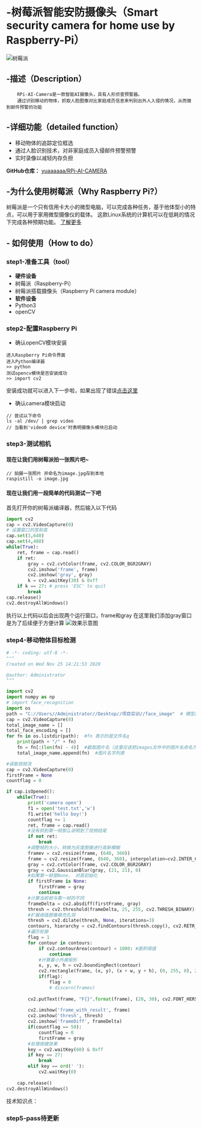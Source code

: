 # -树莓派智能安防摄像头（Smart security camera for home use by Raspberry-Pi）
![树莓派](README_files/2.jpg)
## -描述（Description）
		RPi-AI-Camera是一款智能AI摄像头，具有人形侦查预警器。
		通过识别移动的物体，抓取人脸图像对比家庭成员信息来判别出外人入侵的情况，从而做到邮件预警的功能
## -详细功能（detailed function）
 * 移动物体的追踪定位框选
 * 通过人脸识别技术，对非家庭成员入侵邮件预警预警
 * 实时录像以减轻内存负担
  
  **GitHub仓库：**  [yuaaaaaa/RPi-AI-CAMERA](https://github.com/yuaaaaaa/RPi-AI-CAMERA.git)
  
## -为什么使用树莓派（Why Raspberry Pi?）
树莓派是一个只有信用卡大小的微型电脑，可以完成各种任务，基于他体型小的特点，可以用于家用微型摄像仪的载体。
这款Linux系统的计算机可以在低耗的情况下完成各种预期功能。
[了解更多](https://baike.so.com/doc/6240059-6453436.html)
## - 如何使用（How to do）
### step1-准备工具（tool）
* **硬件设备**
 * 树莓派（Raspberry-Pi）
 * 树莓派搭载摄像头（Raspberry Pi camera module）
* **软件设备**
 * Python3
 * openCV

### step2-配置Raspberry Pi
* 确认openCV模块安装
```
进入Raspberry Pi命令界面
进入Python编译器 
>> python
测试opencv模块是否安装成功
>> import cv2
```
安装成功就可以进入下一步啦，如果出现了错误[点击这里](https://blog.csdn.net/kyokozan/article/details/79192646)
* 确认camera模块启动
```
// 尝试以下命令
ls -al /dev/ | grep video
// 当看到'video0 device'时表明摄像头模块已启动
```

### step3-测试相机
#### 现在让我们用树莓派拍一张照片吧~
```
// 拍摄一张照片 并命名为image.jpg存到本地
raspistill -o image.jpg
```
#### 现在让我们用一段简单的代码测试一下吧
首先打开你的树莓派编译器，然后输入以下代码
```py
import cv2
cap = cv2.VideoCapture(0)
# 设置窗口的宽和高
cap.set(3,640)
cap.set(4,480)
while(True):
    ret, frame = cap.read()
    if ret:
        gray = cv2.cvtColor(frame, cv2.COLOR_BGR2GRAY)
        cv2.imshow('frame', frame)
        cv2.imshow('gray', gray)
        k = cv2.waitKey(30) & 0xff
    if k == 27: # press 'ESC' to quit
        break
cap.release()
cv2.destroyAllWindows()
```
执行以上代码以后会出现两个运行窗口，frame和gray
在这里我们添加gray窗口是为了后续便于方便计算
![效果示意图](README_files/1.jpg)
### step4-移动物体目标检测
```python
# -*- coding: utf-8 -*-
"""
Created on Wed Nov 25 14:21:53 2020

@author: Administrator
"""

import cv2
import numpy as np
# import face_recognition
import os
path = "C://Users//Administrator//Desktop//项目实训//face_image"  # 模型数据图片目录
cap = cv2.VideoCapture(0)
total_image_name = []
total_face_encoding = []
for fn in os.listdir(path):  #fn 表示的是文件名q
    print(path + "/" + fn)
    fn = fn[:(len(fn) - 4)]  #截取图片名（这里应该把images文件中的图片名命名为为人物名）
    total_image_name.append(fn)  #图片名字列表

#读取视频流
cap = cv2.VideoCapture(0)
firstFrame = None
countflag = 0

if cap.isOpened():
    while(True):
        print('camera open')
        f1 = open('test.txt','w')
        f1.write('hello boy!')
        countflag += 1
        ret, frame = cap.read()
        #没有抓到第一帧那么说明到了视频结尾
        if not ret:
            break
        #调整帧的大小，转换为灰度图像进行高斯模糊
        framev = cv2.resize(frame, (640, 360))
        frame = cv2.resize(frame, (640, 360), interpolation=cv2.INTER_CUBIC)
        gray = cv2.cvtColor(frame, cv2.COLOR_BGR2GRAY)
        gray = cv2.GaussianBlur(gray, (21, 21), 0)
        #如果第一帧是None， 对其初始化
        if firstFrame is None:
            firstFrame = gray
            continue
        #计算当前帧与第一帧的不同
        frameDelta = cv2.absdiff(firstFrame, gray)
        thresh = cv2.threshold(frameDelta, 25, 255, cv2.THRESH_BINARY)[1]
        #扩展阀值图像填充孔洞
        thresh = cv2.dilate(thresh, None, iterations=3)
        contours, hierarchy = cv2.findContours(thresh.copy(), cv2.RETR_EXTERNAL, cv2.CHAIN_APPROX_SIMPLE)
        #遍历轮廓
        flag = 1
        for contour in contours:
            if cv2.contourArea(contour) < 1000: #面积阈值
                continue
            #计算最小外接矩形
            x, y, w, h = cv2.boundingRect(contour)
            cv2.rectangle(frame, (x, y), (x + w, y + h), (0, 255, 0), 2)
            if(flag):
                flag = 0
                # discern(framev)
            
        cv2.putText(frame, "F{}".format(frame), (20, 30), cv2.FONT_HERSHEY_SIMPLEX, 1, (0, 0, 255), 2)
        
        cv2.imshow('frame_with_result', frame)
        cv2.imshow('thresh', thresh)
        cv2.imshow('frameDiff', frameDelta)
        if(countflag == 50):
            countflag = 0
            firstFrame = gray
        #处理按键效果
        key = cv2.waitKey(60) & 0xff
        if key == 27:
            break
        elif key == ord(' '):
            cv2.waitKey(0)
        
    cap.release()
cv2.destroyAllWindows()
```
技术知识点：
### step5-pass待更新